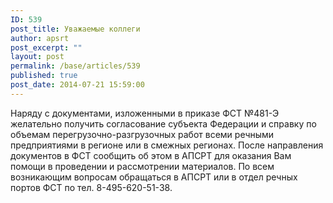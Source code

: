 ```yaml
---
ID: 539
post_title: Уважаемые коллеги
author: apsrt
post_excerpt: ""
layout: post
permalink: /base/articles/539
published: true
post_date: 2014-07-21 15:59:00
---
```

Наряду с документами, изложенными в приказе ФСТ №481-Э желательно получить согласование субъекта Федерации и справку по объемам перегрузочно-разгрузочных работ всеми речными предприятиями в регионе или в смежных регионах. После направления документов в ФСТ сообщить об этом в АПСРТ для оказания Вам помощи в проведении и рассмотрении материалов. По всем возникающим  вопросам обращаться в АПСРТ или в отдел речных портов ФСТ по тел. 8-495-620-51-38. <br />